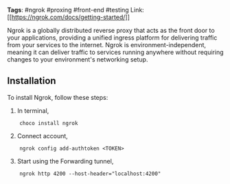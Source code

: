 **Tags**: #ngrok #proxing #front-end #testing
Link:  [[https://ngrok.com/docs/getting-started/]]

Ngrok is a globally distributed reverse proxy that acts as the front door to your applications, providing a unified ingress platform for delivering traffic from your services to the internet. Ngrok is environment-independent, meaning it can deliver traffic to services running anywhere without requiring changes to your environment's networking setup. 

## Installation

To install Ngrok, follow these steps:

 1) In terminal,
```
	choco install ngrok
```
2) Connect account,
```
	ngrok config add-authtoken <TOKEN>
```
3) Start using the Forwarding tunnel,
```
	ngrok http 4200 --host-header="localhost:4200"
```